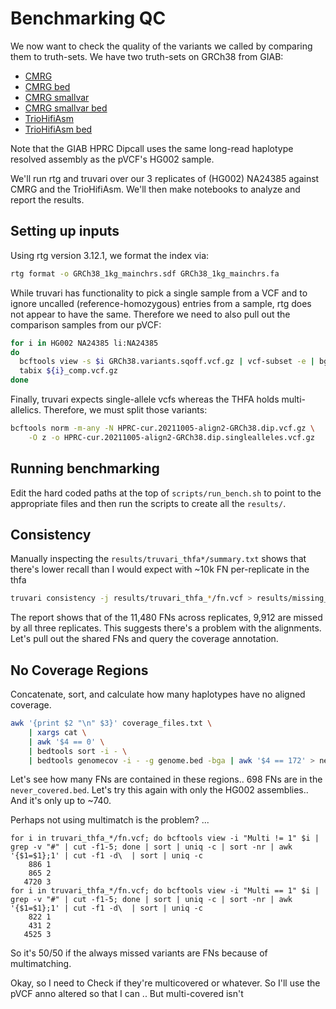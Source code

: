 Benchmarking QC
===============

We now want to check the quality of the variants we called by comparing them to truth-sets. We have two
truth-sets on GRCh38 from GIAB:

- [CMRG](https://ftp-trace.ncbi.nlm.nih.gov/ReferenceSamples/giab/release/AshkenazimTrio/HG002_NA24385_son/CMRG_v1.00/GRCh38/StructuralVariant/HG002_GRCh38_CMRG_SV_v1.00.vcf.gz)
- [CMRG bed](https://ftp-trace.ncbi.nlm.nih.gov/ReferenceSamples/giab/release/AshkenazimTrio/HG002_NA24385_son/CMRG_v1.00/GRCh38/StructuralVariant/HG002_GRCh38_CMRG_SV_v1.00.bed)
- [CMRG smallvar](https://ftp-trace.ncbi.nlm.nih.gov/ReferenceSamples/giab/release/AshkenazimTrio/HG002_NA24385_son/CMRG_v1.00/GRCh38/SmallVariant/HG002_GRCh38_CMRG_smallvar_v1.00.vcf.gz)
- [CMRG smallvar bed](https://ftp-trace.ncbi.nlm.nih.gov/ReferenceSamples/giab/release/AshkenazimTrio/HG002_NA24385_son/CMRG_v1.00/GRCh38/SmallVariant/HG002_GRCh38_CMRG_smallvar_v1.00.bed)
- [TrioHifiAsm](https://ftp-trace.ncbi.nlm.nih.gov/ReferenceSamples/giab/data/AshkenazimTrio/analysis/HPRC-HG002.cur.20211005/HPRC-cur.20211005-align2-GRCh38.dip.vcf.gz)
- [TrioHifiAsm bed](https://ftp-trace.ncbi.nlm.nih.gov/ReferenceSamples/giab/data/AshkenazimTrio/analysis/HPRC-HG002.cur.20211005/HPRC-cur.20211005-align2-GRCh38.dip.bed)

Note that the GIAB HPRC Dipcall uses the same long-read haplotype resolved assembly as the pVCF's HG002 sample.

We'll run rtg and truvari over our 3 replicates of (HG002) NA24385 against CMRG and the TrioHifiAsm. We'll then make notebooks
to analyze and report the results.


Setting up inputs
-----------------
Using rtg version 3.12.1, we format the index via:
```bash
rtg format -o GRCh38_1kg_mainchrs.sdf GRCh38_1kg_mainchrs.fa
```

While truvari has functionality to pick a single sample from a VCF and to ignore uncalled (reference-homozygous) entries from a
sample, rtg does not appear to have the same. Therefore we need to also pull out the comparison samples from our pVCF:
```bash
for i in HG002 NA24385 li:NA24385
do 
  bcftools view -s $i GRCh38.variants.sqoff.vcf.gz | vcf-subset -e | bgzip > ${i}_comp.vcf.gz
  tabix ${i}_comp.vcf.gz
done
```

Finally, truvari expects single-allele vcfs whereas the THFA holds multi-allelics. Therefore, we must split those
variants:
```bash
bcftools norm -m-any -N HPRC-cur.20211005-align2-GRCh38.dip.vcf.gz \
	-O z -o HPRC-cur.20211005-align2-GRCh38.dip.singlealleles.vcf.gz
```

Running benchmarking
--------------------
Edit the hard coded paths at the top of `scripts/run_bench.sh` to point to the appropriate files and then run the
scripts to create all the `results/`.


Consistency
-----------
Manually inspecting the `results/truvari_thfa*/summary.txt` shows that there's lower recall than I would expect with
~10k FN per-replicate in the thfa 
```bash
truvari consistency -j results/truvari_thfa_*/fn.vcf > results/missing_stats.json
```
The report shows that of the 11,480 FNs across replicates, 9,912 are missed by all three replicates. This suggests
there's a problem with the alignments. Let's pull out the shared FNs and query the coverage annotation.

No Coverage Regions
-------------------
Concatenate, sort, and calculate how many haplotypes have no aligned coverage.
```bash
awk '{print $2 "\n" $3}' coverage_files.txt \
	| xargs cat \
	| awk '$4 == 0' \
	| bedtools sort -i - \
	| bedtools genomecov -i - -g genome.bed -bga | awk '$4 == 172' > never_covered.bed
```
Let's see how many FNs are contained in these regions.. 698 FNs are in the `never_covered.bed`. Let's try this again
with only the HG002 assemblies.. And it's only up to ~740.

Perhaps not using multimatch is the problem?
...
```
for i in truvari_thfa_*/fn.vcf; do bcftools view -i "Multi != 1" $i | grep -v "#" | cut -f1-5; done | sort | uniq -c | sort -nr | awk '{$1=$1};1' | cut -f1 -d\  | sort | uniq -c
    886 1
    865 2
   4720 3
for i in truvari_thfa_*/fn.vcf; do bcftools view -i "Multi == 1" $i | grep -v "#" | cut -f1-5; done | sort | uniq -c | sort -nr | awk '{$1=$1};1' | cut -f1 -d\  | sort | uniq -c
    822 1
    431 2
   4525 3
```
So it's 50/50 if the always missed variants are FNs because of multimatching.

Okay, so I need to Check if they're multicovered or whatever. So I'll use the pVCF anno altered so that I can 
.. But multi-covered isn't
